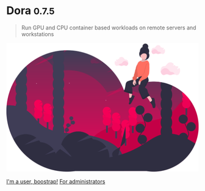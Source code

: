 <!-- _coverpage.md -->

<!-- ![logo](_media/icon.svg) -->

# Dora <small>0.7.5</small>

> Run GPU and CPU container based workloads on remote servers and workstations

![](img/login1.svg)



[I'm a user, boostrap!](/cli/intro.md)
[For administrators](/README)

